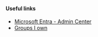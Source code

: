 #### Useful links
- [Microsoft Entra - Admin Center](https://entra.microsoft.com/?l=en.en-us)
- [Groups I own](https://myaccount.microsoft.com/groups/groups-i-own)
